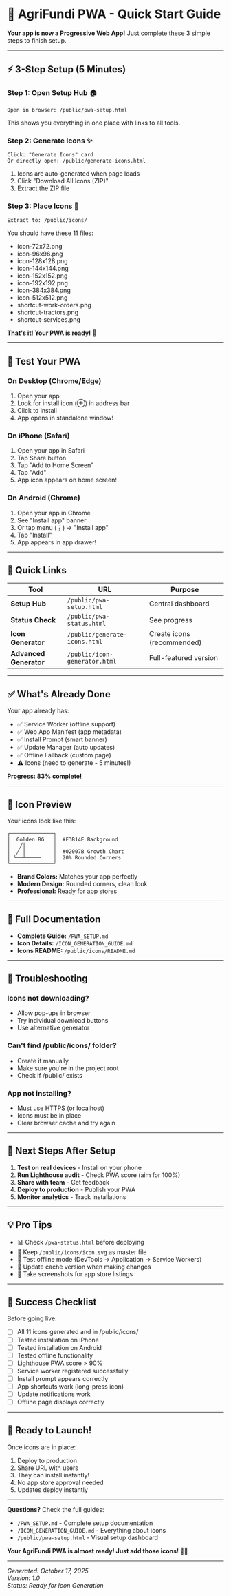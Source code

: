 # 🚀 AgriFundi PWA - Quick Start Guide

**Your app is now a Progressive Web App!** Just complete these 3 simple steps to finish setup.

---

## ⚡ 3-Step Setup (5 Minutes)

### Step 1: Open Setup Hub 🏠
```
Open in browser: /public/pwa-setup.html
```
This shows you everything in one place with links to all tools.

### Step 2: Generate Icons ✨
```
Click: "Generate Icons" card
Or directly open: /public/generate-icons.html
```
1. Icons are auto-generated when page loads
2. Click "Download All Icons (ZIP)"
3. Extract the ZIP file

### Step 3: Place Icons 📁
```
Extract to: /public/icons/
```
You should have these 11 files:
- icon-72x72.png
- icon-96x96.png
- icon-128x128.png
- icon-144x144.png
- icon-152x152.png
- icon-192x192.png
- icon-384x384.png
- icon-512x512.png
- shortcut-work-orders.png
- shortcut-tractors.png
- shortcut-services.png

**That's it! Your PWA is ready!** 🎉

---

## 📱 Test Your PWA

### On Desktop (Chrome/Edge)
1. Open your app
2. Look for install icon (⊕) in address bar
3. Click to install
4. App opens in standalone window!

### On iPhone (Safari)
1. Open your app in Safari
2. Tap Share button
3. Tap "Add to Home Screen"
4. Tap "Add"
5. App icon appears on home screen!

### On Android (Chrome)
1. Open your app in Chrome
2. See "Install app" banner
3. Or tap menu (⋮) → "Install app"
4. Tap "Install"
5. App appears in app drawer!

---

## 🎯 Quick Links

| Tool | URL | Purpose |
|------|-----|---------|
| **Setup Hub** | `/public/pwa-setup.html` | Central dashboard |
| **Status Check** | `/public/pwa-status.html` | See progress |
| **Icon Generator** | `/public/generate-icons.html` | Create icons (recommended) |
| **Advanced Generator** | `/public/icon-generator.html` | Full-featured version |

---

## ✅ What's Already Done

Your app already has:
- ✅ Service Worker (offline support)
- ✅ Web App Manifest (app metadata)
- ✅ Install Prompt (smart banner)
- ✅ Update Manager (auto updates)
- ✅ Offline Fallback (custom page)
- ⚠️ Icons (need to generate - 5 minutes!)

**Progress: 83% complete!**

---

## 🎨 Icon Preview

Your icons look like this:

```
┌──────────────┐
│  Golden BG   │  #F3B14E Background
│   ╱│         │  
│  ╱ │         │  #02007B Growth Chart
│ └──┴─────    │  20% Rounded Corners
└──────────────┘
```

- **Brand Colors:** Matches your app perfectly
- **Modern Design:** Rounded corners, clean look
- **Professional:** Ready for app stores

---

## 📖 Full Documentation

- **Complete Guide:** `/PWA_SETUP.md`
- **Icon Details:** `/ICON_GENERATION_GUIDE.md`
- **Icons README:** `/public/icons/README.md`

---

## 🐛 Troubleshooting

### Icons not downloading?
- Allow pop-ups in browser
- Try individual download buttons
- Use alternative generator

### Can't find /public/icons/ folder?
- Create it manually
- Make sure you're in the project root
- Check if /public/ exists

### App not installing?
- Must use HTTPS (or localhost)
- Icons must be in place
- Clear browser cache and try again

---

## 🌟 Next Steps After Setup

1. **Test on real devices** - Install on your phone
2. **Run Lighthouse audit** - Check PWA score (aim for 100%)
3. **Share with team** - Get feedback
4. **Deploy to production** - Publish your PWA
5. **Monitor analytics** - Track installations

---

## 💡 Pro Tips

- 📊 Check `/pwa-status.html` before deploying
- 🎨 Keep `/public/icons/icon.svg` as master file
- 📱 Test offline mode (DevTools → Application → Service Workers)
- 🔄 Update cache version when making changes
- 📸 Take screenshots for app store listings

---

## 🎯 Success Checklist

Before going live:
- [ ] All 11 icons generated and in /public/icons/
- [ ] Tested installation on iPhone
- [ ] Tested installation on Android
- [ ] Tested offline functionality
- [ ] Lighthouse PWA score > 90%
- [ ] Service worker registered successfully
- [ ] Install prompt appears correctly
- [ ] App shortcuts work (long-press icon)
- [ ] Update notifications work
- [ ] Offline page displays correctly

---

## 🚀 Ready to Launch!

Once icons are in place:
1. Deploy to production
2. Share URL with users
3. They can install instantly!
4. No app store approval needed
5. Updates deploy instantly

---

**Questions?** Check the full guides:
- `/PWA_SETUP.md` - Complete setup documentation
- `/ICON_GENERATION_GUIDE.md` - Everything about icons
- `/public/pwa-setup.html` - Visual setup dashboard

**Your AgriFundi PWA is almost ready! Just add those icons! 🚜📱**

---

*Generated: October 17, 2025*  
*Version: 1.0*  
*Status: Ready for Icon Generation*
